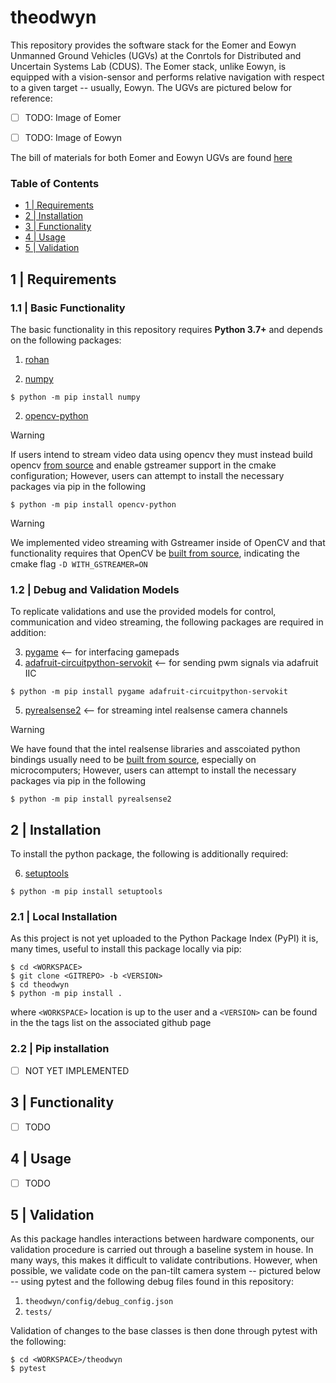 # theodwyn
This repository provides the software stack for the Eomer and Eowyn Unmanned Ground Vehicles (UGVs) at the Conrtols for Distributed and Uncertain Systems Lab (CDUS). The Eomer stack, unlike Eowyn, is equipped with a vision-sensor and performs relative navigation with respect to a given target -- usually, Eowyn. The UGVs are pictured below for reference:

- [ ] TODO: Image of Eomer
- [ ] TODO: Image of Eowyn

 
The bill of materials for both Eomer and Eowyn UGVs are found [here]()

### **Table of Contents**    
  * [1 | Requirements](#1--requirements)
  * [2 | Installation](#2--installation)
  * [3 | Functionality](#3--functionality)
  * [4 | Usage](#4--usage)
  * [5 | Validation](#5--validation)

## 1 | Requirements 
###  1.1 | Basic Functionality 
The basic functionality in this repository requires **Python 3.7+** and depends on the following packages:

1. [rohan]()

2. [numpy](https://pypi.org/project/numpy/)

```console
$ python -m pip install numpy
```

2. [opencv-python](https://pypi.org/project/opencv-python/)

> [!WARNING]
> If users intend to stream video data using opencv they must instead build opencv [from source](https://github.com/opencv/opencv) and enable gstreamer support in the cmake configuration; However, users can attempt to install the necessary packages via pip in the following

```console
$ python -m pip install opencv-python
```
> [!WARNING] 
> We implemented video streaming with Gstreamer inside of OpenCV and that functionality requires that OpenCV be [built from source](https://github.com/IntelRealSense/librealsense/blob/master/doc/installation.md), indicating the cmake flag `-D WITH_GSTREAMER=ON`

###  1.2 | Debug and Validation Models 
To replicate validations and use the provided models for control, communication and video streaming, the following packages are required in addition:

3. [pygame](https://pypi.org/project/pygame/) <-- for interfacing gamepads
4. [adafruit-circuitpython-servokit](https://pypi.org/project/adafruit-circuitpython-servokit/) <-- for sending pwm signals via adafruit IIC

```console
$ python -m pip install pygame adafruit-circuitpython-servokit
```

5. [pyrealsense2](https://pypi.org/project/pyrealsense2/) <-- for streaming intel realsense camera channels 
> [!WARNING] 
> We have found that the intel realsense libraries and asscoiated python bindings usually need to be [built from source](https://github.com/IntelRealSense/librealsense/blob/master/doc/installation.md), especially on microcomputers; However, users can attempt to install the necessary packages via pip in the following

```console
$ python -m pip install pyrealsense2
```

## 2 | Installation
To install the python package, the following is additionally required:

6. [setuptools](https://pypi.org/project/setuptools/)

```console
$ python -m pip install setuptools
```

###  2.1 | Local Installation 
As this project is not yet uploaded to the Python Package Index (PyPI) it is, many times, useful to install this package locally via pip:

```ShellSession
$ cd <WORKSPACE>
$ git clone <GITREPO> -b <VERSION>
$ cd theodwyn
$ python -m pip install .
```

where `<WORKSPACE>` location is up to the user and a `<VERSION>` can be found in the the tags list on the associated github page

###  2.2 | Pip installation 
- [ ] NOT YET IMPLEMENTED

## 3 | Functionality
- [ ] TODO

## 4 | Usage 
- [ ] TODO

## 5 | Validation
As this package handles interactions between hardware components, our validation procedure is carried out through a baseline system in house. In many ways, this makes it difficult to validate contributions. However, when possible, we validate code on the pan-tilt camera system -- pictured below -- using pytest and the following debug files found in this repository:

1. `theodwyn/config/debug_config.json`
2. `tests/`

Validation of changes to the base classes is then done through pytest with the following:

```console
$ cd <WORKSPACE>/theodwyn
$ pytest
```
